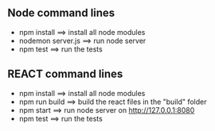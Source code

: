 ## Node command lines
* npm install ==> install all node modules
* nodemon server.js ==> run node server
* npm test ==> run the tests

## REACT command lines
* npm install ==> install all node modules
* npm run build ==> build the react files in the "build" folder
* npm start ==> run node server on http://127.0.0.1:8080
* npm test ==> run the tests
